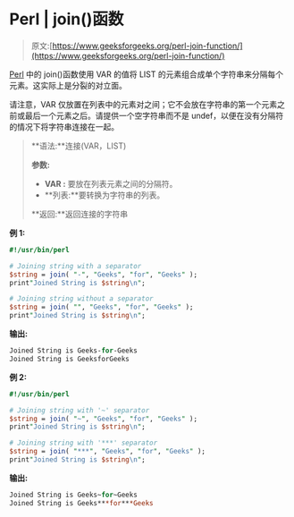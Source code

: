 # Perl | join()函数

> 原文:[https://www.geeksforgeeks.org/perl-join-function/](https://www.geeksforgeeks.org/perl-join-function/)

[Perl](https://www.geeksforgeeks.org/introduction-to-perl/) 中的 join()函数使用 VAR 的值将 LIST 的元素组合成单个字符串来分隔每个元素。这实际上是分裂的对立面。

请注意，VAR 仅放置在列表中的元素对之间；它不会放在字符串的第一个元素之前或最后一个元素之后。请提供一个空字符串而不是 undef，以便在没有分隔符的情况下将字符串连接在一起。

> **语法:**连接(VAR，LIST)
> 
> **参数:**
> 
> *   **VAR :** 要放在列表元素之间的分隔符。
> *   **列表:**要转换为字符串的列表。
> 
> **返回:**返回连接的字符串

**例 1:**

```perl
#!/usr/bin/perl

# Joining string with a separator
$string = join( "-", "Geeks", "for", "Geeks" );
print"Joined String is $string\n";

# Joining string without a separator
$string = join( "", "Geeks", "for", "Geeks" );
print"Joined String is $string\n";
```

 **输出:**

```perl
Joined String is Geeks-for-Geeks
Joined String is GeeksforGeeks

```

**例 2:**

```perl
#!/usr/bin/perl

# Joining string with '~' separator
$string = join( "~", "Geeks", "for", "Geeks" );
print"Joined String is $string\n";

# Joining string with '***' separator
$string = join( "***", "Geeks", "for", "Geeks" );
print"Joined String is $string\n";
```

**输出:**

```perl
Joined String is Geeks~for~Geeks
Joined String is Geeks***for***Geeks
```